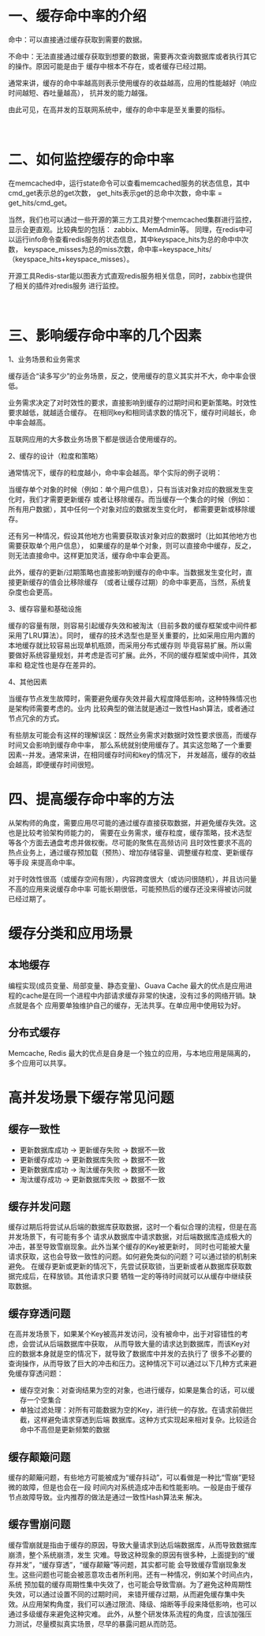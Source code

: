 # 一、缓存命中率的介绍

命中：可以直接通过缓存获取到需要的数据。

不命中：无法直接通过缓存获取到想要的数据，需要再次查询数据库或者执行其它的操作。原因可能是由于
缓存中根本不存在，或者缓存已经过期。

通常来讲，缓存的命中率越高则表示使用缓存的收益越高，应用的性能越好（响应时间越短、吞吐量越高），
抗并发的能力越强。

由此可见，在高并发的互联网系统中，缓存的命中率是至关重要的指标。

 
# 二、如何监控缓存的命中率

在memcached中，运行state命令可以查看memcached服务的状态信息，其中cmd_get表示总的get次数，
get_hits表示get的总命中次数，命中率 = get_hits/cmd_get。

当然，我们也可以通过一些开源的第三方工具对整个memcached集群进行监控，显示会更直观。比较典型的包括：
zabbix、MemAdmin等。
同理，在redis中可以运行info命令查看redis服务的状态信息，其中keyspace_hits为总的命中中次数，
keyspace_misses为总的miss次数，命中率=keyspace_hits/（keyspace_hits+keyspace_misses）。

开源工具Redis-star能以图表方式直观redis服务相关信息，同时，zabbix也提供了相关的插件对redis服务
进行监控。

 
# 三、影响缓存命中率的几个因素

1、业务场景和业务需求

缓存适合“读多写少”的业务场景，反之，使用缓存的意义其实并不大，命中率会很低。

业务需求决定了对时效性的要求，直接影响到缓存的过期时间和更新策略。时效性要求越低，就越适合缓存。
在相同key和相同请求数的情况下，缓存时间越长，命中率会越高。

互联网应用的大多数业务场景下都是很适合使用缓存的。

2、缓存的设计（粒度和策略）

通常情况下，缓存的粒度越小，命中率会越高。举个实际的例子说明：

当缓存单个对象的时候（例如：单个用户信息），只有当该对象对应的数据发生变化时，我们才需要更新缓存
或者让移除缓存。而当缓存一个集合的时候（例如：所有用户数据），其中任何一个对象对应的数据发生变化时，
都需要更新或移除缓存。

还有另一种情况，假设其他地方也需要获取该对象对应的数据时（比如其他地方也需要获取单个用户信息），
如果缓存的是单个对象，则可以直接命中缓存，反之，则无法直接命中。这样更加灵活，缓存命中率会更高。

此外，缓存的更新/过期策略也直接影响到缓存的命中率。当数据发生变化时，直接更新缓存的值会比移除缓存
（或者让缓存过期）的命中率更高，当然，系统复杂度也会更高。

3、缓存容量和基础设施

缓存的容量有限，则容易引起缓存失效和被淘汰（目前多数的缓存框架或中间件都采用了LRU算法）。同时，
缓存的技术选型也是至关重要的，比如采用应用内置的本地缓存就比较容易出现单机瓶颈，而采用分布式缓存则
毕竟容易扩展。所以需要做好系统容量规划，并考虑是否可扩展。此外，不同的缓存框架或中间件，其效率和
稳定性也是存在差异的。

4、其他因素

当缓存节点发生故障时，需要避免缓存失效并最大程度降低影响，这种特殊情况也是架构师需要考虑的。业内
比较典型的做法就是通过一致性Hash算法，或者通过节点冗余的方式。

有些朋友可能会有这样的理解误区：既然业务需求对数据时效性要求很高，而缓存时间又会影响到缓存命中率，
那么系统就别使用缓存了。其实这忽略了一个重要因素--并发。通常来讲，在相同缓存时间和key的情况下，
并发越高，缓存的收益会越高，即便缓存时间很短。

# 四、提高缓存命中率的方法

从架构师的角度，需要应用尽可能的通过缓存直接获取数据，并避免缓存失效。这也是比较考验架构师能力的，
需要在业务需求，缓存粒度，缓存策略，技术选型等各个方面去通盘考虑并做权衡。尽可能的聚焦在高频访问
且时效性要求不高的热点业务上，通过缓存预加载（预热）、增加存储容量、调整缓存粒度、更新缓存等手段
来提高命中率。

对于时效性很高（或缓存空间有限），内容跨度很大（或访问很随机），并且访问量不高的应用来说缓存命中率
可能长期很低，可能预热后的缓存还没来得被访问就已经过期了。

# 缓存分类和应用场景
## 本地缓存
编程实现(成员变量、局部变量、静态变量)、Guava Cache
最大的优点是应用进程的cache是在同一个进程中内部请求缓存非常的快速，没有过多的网络开销。缺点就是各个
应用要单独维护自己的缓存，无法共享。在单应用中使用较为好。
## 分布式缓存
Memcache, Redis
最大的优点是自身是一个独立的应用，与本地应用是隔离的，多个应用可以共享。

# 高并发场景下缓存常见问题
## 缓存一致性
- 更新数据库成功 -> 更新缓存失败 -> 数据不一致
- 更新缓存成功 -> 更新数据库失败 -> 数据不一致
- 更新数据库成功 -> 淘汰缓存失败 -> 数据不一致
- 淘汰缓存成功 -> 更新数据库失败 -> 数据不一致
## 缓存并发问题
缓存过期后将尝试从后端的数据库获取数据，这时一个看似合理的流程，但是在高并发场景下，有可能有多个
请求从数据库中请求数据，对后端数据库造成极大的冲击，甚至导致雪崩现象。此外当某个缓存的Key被更新时，
同时也可能被大量请求获取，这也会导致一致性的问题。如何避免类似的问题？可以通过锁的机制来避免。
在缓存更新或更新的情况下，先尝试获取锁，当更新或者从数据库获取数据完成后，在释放锁。其他请求只要
牺牲一定的等待时间就可以从缓存中继续获取数据。
## 缓存穿透问题
在高并发场景下，如果某个Key被高并发访问，没有被命中，出于对容错性的考虑，会尝试从后端数据库中获取，
从而导致大量的请求达到数据库，而该Key对应的数据本身就是空的情况下，就导致了数据库中并发的去执行了
很多不必要的查询操作，从而导致了巨大的冲击和压力。这种情况下可以通过以下几种方式来避免缓存穿透问题：
* 缓存空对象：对查询结果为空的对象，也进行缓存，如果是集合的话，可以缓存一个空集合
* 单独过滤处理：对所有可能数据为空的Key，进行统一的存放。在请求前做拦截，这样避免请求穿透到后端
数据库。这种方式实现起来相对复杂。比较适合命中不高但是更新频繁的数据
## 缓存颠簸问题
缓存的颠簸问题，有些地方可能被成为“缓存抖动”，可以看做是一种比“雪崩”更轻微的故障，但是也会在一段
时间内对系统造成冲击和性能影响。一般是由于缓存节点故障导致。业内推荐的做法是通过一致性Hash算法来
解决。
## 缓存雪崩问题
缓存雪崩就是指由于缓存的原因，导致大量请求到达后端数据库，从而导致数据库崩溃，整个系统崩溃，发生
灾难。导致这种现象的原因有很多种，上面提到的“缓存并发”，“缓存穿透”，“缓存颠簸”等问题，其实都可能
会导致缓存雪崩现象发生。这些问题也可能会被恶意攻击者所利用。还有一种情况，例如某个时间点内，系统
预加载的缓存周期性集中失效了，也可能会导致雪崩。为了避免这种周期性失效，可以通过设置不同的过期时间，
来错开缓存过期，从而避免缓存集中失效。从应用架构角度，我们可以通过限流、降级、熔断等手段来降低影响，也可以通过多级缓存来避免这种灾难。
此外，从整个研发体系流程的角度，应该加强压力测试，尽量模拟真实场景，尽早的暴露问题从而防范。